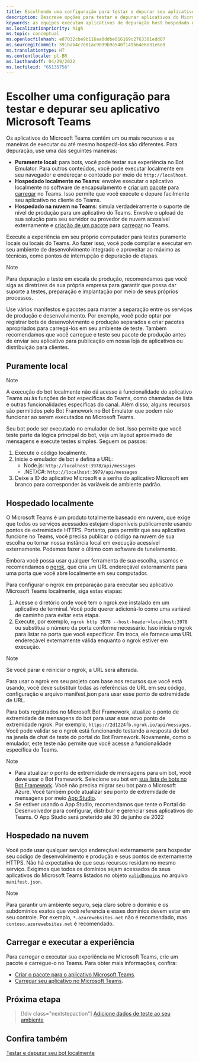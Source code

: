 ```yaml
---
title: Escolhendo uma configuração para testar e depurar seu aplicativo
description: Descreve opções para testar e depurar aplicativos do Microsoft Teams no ambiente local e hospedado na nuvem.
keywords: as equipes executam aplicativos de depuração host hospedado na nuvem local
ms.localizationpriority: high
ms.topic: conceptual
ms.openlocfilehash: e87032cbe9b116aa0ddbe816169c2763301edd07
ms.sourcegitcommit: 591bab4c7e01ac9099b9a540f149b64e6e31e6e8
ms.translationtype: HT
ms.contentlocale: pt-BR
ms.lasthandoff: 04/29/2022
ms.locfileid: "65135756"
---
```

# <a name="choose-a-setup-to-test-and-debug-your-microsoft-teams-app"></a>Escolher uma configuração para testar e depurar seu aplicativo Microsoft Teams

Os aplicativos do Microsoft Teams contêm um ou mais recursos e as maneiras de executar ou até mesmo hospedá-los são diferentes. Para depuração, use uma das seguintes maneiras:

* **Puramente local**: para bots, você pode testar sua experiência no Bot Emulator. Para outros conteúdos, você pode executar localmente em seu navegador e endereçar o conteúdo por meio de `http://localhost`.
* **Hospedado localmente no Teams**: envolve executar o aplicativo localmente no software de encapsulamento e [criar um pacote](~/concepts/build-and-test/apps-package.md) para [carregar](~/concepts/deploy-and-publish/apps-upload.md) no Teams. Isso permite que você execute e depure facilmente seu aplicativo no cliente do Teams.
* **Hospedado na nuvem no Teams**: simula verdadeiramente o suporte de nível de produção para um aplicativo do Teams. Envolve o upload de sua solução para seu servidor ou provedor de nuvem acessível externamente e [criação de um pacote](~/concepts/build-and-test/apps-package.md) para [carregar](~/concepts/deploy-and-publish/apps-upload.md) no Teams.

Execute a experiência em seu próprio computador para testes puramente locais ou locais do Teams. Ao fazer isso, você pode compilar e executar em seu ambiente de desenvolvimento integrado e aproveitar ao máximo as técnicas, como pontos de interrupção e depuração de etapas.

> [!NOTE]
> Para depuração e teste em escala de produção, recomendamos que você siga as diretrizes de sua própria empresa para garantir que possa dar suporte a testes, preparação e implantação por meio de seus próprios processos.

Use vários manifestos e pacotes para manter a separação entre os serviços de produção e desenvolvimento. Por exemplo, você pode optar por registrar bots de desenvolvimento e produção separados e criar pacotes apropriados para carregá-los em seu ambiente de teste. Também recomendamos que você carregue e teste seu pacote de produção antes de enviar seu aplicativo para publicação em nossa loja de aplicativos ou distribuição para clientes.

## <a name="purely-local"></a>Puramente local

> [!NOTE]
> A execução do bot localmente não dá acesso à funcionalidade do aplicativo Teams ou às funções de bot específicas do Teams, como chamadas de lista e outras funcionalidades específicas do canal. Além disso, alguns recursos são permitidos pelo Bot Framework no Bot Emulator que podem não funcionar ao serem executados no Microsoft Teams.

Seu bot pode ser executado no emulador de bot. Isso permite que você teste parte da lógica principal do bot, veja um layout aproximado de mensagens e execute testes simples. Seguem os passos:

1. Execute o código localmente.
2. Inicie o emulador de bot e defina a URL:
   * Node.js: `http://localhost:3978/api/messages`
   * .NET/C#: `http://localhost:3979/api/messages`
3. Deixe a ID do aplicativo Microsoft e a senha do aplicativo Microsoft em branco para corresponder às variáveis ​​de ambiente padrão.

## <a name="locally-hosted"></a>Hospedado localmente

O Microsoft Teams é um produto totalmente baseado em nuvem, que exige que todos os serviços acessados ​​estejam disponíveis publicamente usando pontos de extremidade HTTPS. Portanto, para permitir que seu aplicativo funcione no Teams, você precisa publicar o código na nuvem de sua escolha ou tornar nossa instância local em execução acessível externamente. Podemos fazer o último com software de tunelamento.

Embora você possa usar qualquer ferramenta de sua escolha, usamos e recomendamos o [ngrok](https://ngrok.com/download), que cria um URL endereçável externamente para uma porta que você abre localmente em seu computador.

Para configurar o ngrok em preparação para executar seu aplicativo Microsoft Teams localmente, siga estas etapas:

1. Acesse o diretório onde você tem o ngrok.exe instalado em um aplicativo de terminal. Você pode querer adicioná-lo como uma variável de caminho para evitar esta etapa.
2. Execute, por exemplo, `ngrok http 3978 --host-header=localhost:3978` ou substitua o número da porta conforme necessário.
   Isso inicia o ngrok para listar na porta que você especificar. Em troca, ele fornece uma URL endereçável externamente válida enquanto o ngrok estiver em execução.

> [!NOTE]
> Se você parar e reiniciar o ngrok, a URL será alterada.

Para usar o ngrok em seu projeto com base nos recursos que você está usando, você deve substituir todas as referências de URL em seu código, configuração e arquivo manifest.json para usar esse ponto de extremidade de URL.

Para bots registrados no Microsoft Bot Framework, atualize o ponto de extremidade de mensagens do bot para usar esse novo ponto de extremidade ngrok. Por exemplo, `https://2d1224fb.ngrok.io/api/messages`. Você pode validar se o ngrok está funcionando testando a resposta do bot na janela de chat de teste do portal do Bot Framework. Novamente, como o emulador, este teste não permite que você acesse a funcionalidade específica do Teams.

> [!NOTE]
> * Para atualizar o ponto de extremidade de mensagens para um bot, você deve usar o Bot Framework. Selecione seu bot em [sua lista de bots no Bot Framework](https://dev.botframework.com/bots). Você não precisa migrar seu bot para o Microsoft Azure. Você também pode atualizar seu ponto de extremidade de mensagens por meio [App Studio](~/concepts/build-and-test/app-studio-overview.md).
> * Se estiver usando o App Studio, recomendamos que tente o Portal do Desenvolvedor para configurar, distribuir e gerenciar seus aplicativos do Teams. O App Studio será preterido até 30 de junho de 2022

## <a name="cloud-hosted"></a>Hospedado na nuvem

Você pode usar qualquer serviço endereçável externamente para hospedar seu código de desenvolvimento e produção e seus pontos de externamente HTTPS. Não há expectativa de que seus recursos residam no mesmo serviço. Exigimos que todos os domínios sejam acessados ​​de seus aplicativos do Microsoft Teams listados no objeto [`validDomains`](~/resources/schema/manifest-schema.md#validdomains) no arquivo `manifest.json`.

> [!NOTE]
> Para garantir um ambiente seguro, seja claro sobre o domínio e os subdomínios exatos que você referencia e esses domínios devem estar em seu controle. Por exemplo, `*.azurewebsites.net` não é recomendado, mas `contoso.azurewebsites.net` é recomendado.

## <a name="load-and-run-your-experience"></a>Carregar e executar a experiência

Para carregar e executar sua experiência no Microsoft Teams, crie um pacote e carregue-o no Teams. Para obter mais informações, confira:

* [Criar o pacote para o aplicativo Microsoft Teams](~/concepts/build-and-test/apps-package.md).
* [Carregar seu aplicativo no Microsoft Teams](~/concepts/deploy-and-publish/apps-upload.md).

## <a name="next-step"></a>Próxima etapa

> [!div class="nextstepaction"]
> [Adicione dados de teste ao seu ambiente](~/concepts/build-and-test/test-data.md)

## <a name="see-also"></a>Confira também

[Testar e depurar seu bot localmente](../../bots/how-to/debug/locally-with-an-ide.md#test-and-debug-your-bot-locally)
